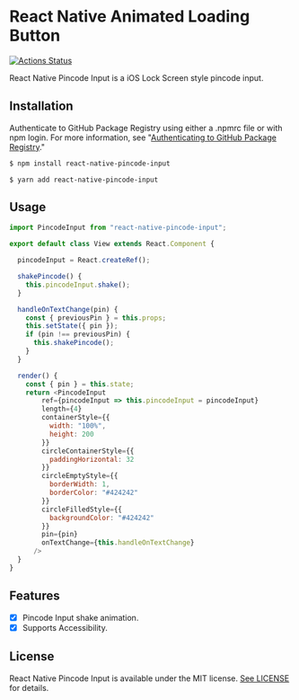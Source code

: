 # React Native Animated Loading Button
[![Actions Status](https://github.com/philip-bui/react-native-pincode-input/workflows/build/badge.svg)](https://github.com/philip-bui/react-native-pincode-input/actions)

React Native Pincode Input is a iOS Lock Screen style pincode input.

## Installation

Authenticate to GitHub Package Registry using either a .npmrc file or with npm login. For more information, see "[Authenticating to GitHub Package Registry](https://help.github.com/en/github/managing-packages-with-github-package-registry/configuring-npm-for-use-with-github-package-registry#authenticating-to-github-package-registry)."

```bash
$ npm install react-native-pincode-input
```

```
$ yarn add react-native-pincode-input
```

## Usage

```javascript
import PincodeInput from "react-native-pincode-input";

export default class View extends React.Component {

  pincodeInput = React.createRef();

  shakePincode() {
    this.pincodeInput.shake();
  }

  handleOnTextChange(pin) {
    const { previousPin } = this.props;
    this.setState({ pin });
    if (pin !== previousPin) {
      this.shakePincode();
    }
  }

  render() {
    const { pin } = this.state;
    return <PincodeInput
        ref={pincodeInput => this.pincodeInput = pincodeInput}
        length={4}
        containerStyle={{
          width: "100%",
          height: 200
        }}
        circleContainerStyle={{
          paddingHorizontal: 32
        }}
        circleEmptyStyle={{
          borderWidth: 1,
          borderColor: "#424242"
        }}
        circleFilledStyle={{
          backgroundColor: "#424242"
        }}
        pin={pin}
        onTextChange={this.handleOnTextChange}
      />
  }
}
```

## Features

- [X] Pincode Input shake animation.
- [X] Supports Accessibility.

## License

React Native Pincode Input is available under the MIT license. [See LICENSE](https://github.com/philip-bui/react-native-pincode-input/blob/master/LICENSE) for details.
